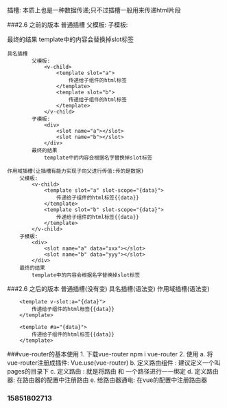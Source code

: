 插槽: 本质上也是一种数据传递;只不过插槽一般用来传递html片段

###2.6 之前的版本
    普通插槽
        父模板:
            <v-child>
                <template>
                    传递给子组件的html标签
                </template>
            </v-child>
        子模板:
            <div>
                <slot></slot>
            </div>
        最终的结果
            template中的内容会替换掉slot标签

    具名插槽
            父模板:
                <v-child>
                    <template slot="a">
                        传递给子组件的html标签
                    </template>
                    <template slot="b">
                        传递给子组件的html标签
                    </template>
                </v-child>
            子模板:
                <div>
                    <slot name="a"></slot>
                    <slot name="b"></slot>
                </div>
            最终的结果
                template中的内容会根据名字替换掉slot标签

    作用域插槽(让插槽有能力实现子向父进行传值:传的是数据)
        父模板:
            <v-child>
                <template slot="a" slot-scope="{data}">
                    传递给子组件的html标签{{data}}
                </template>
                <template slot="b" slot-scope="{data}">
                    传递给子组件的html标签{{data}}
                </template>
            </v-child>
        子模板:
            <div>
                <slot name="a" data="xxx"></slot>
                <slot name="b" data="yyy"></slot>
            </div>
        最终的结果
            template中的内容会根据名字替换掉slot标签

###2.6 之后的版本
    普通插槽(没有变)
    具名插槽(语法变)
    作用域插槽(语法变)
        <template slot="a" slot-scope="{data}">
            传递给子组件的html标签{{data}}
        </template>

        <template v-slot:a="{data}">
            传递给子组件的html标签{{data}}
        </template>

        <template #a="{data}">
            传递给子组件的html标签{{data}}
        </template>


###vue-router的基本使用
    1. 下载vue-router
        npm i vue-router
    2. 使用
        a. 将vue-router注册成插件: Vue.use(vue-router)
        b. 定义路由组件 : 建议定义一个叫pages的目录下
        c. 定义路由 : 就是将路由 和 一个路径进行一一绑定
        d. 定义路由器: 在路由器的配置中注册路由
        e. 给路由器通电: 在vue的配置中注册路由器

### 15851802713